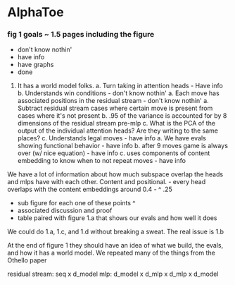 # AlphaToe


### fig 1 goals ~ 1.5 pages including the figure

- don't know nothin'
- have info
- have graphs
- done


1. It has a world model folks.
    a. Turn taking in attention heads - Have info
    b. Understands win conditions - don't know nothin'
        a. Each move has associated positions in the residual stream - don't know nothin'
            a. Subtract residual stream cases where certain move is present from cases where it's not present
            b. .95 of the variance is accounted for by 8 dimensions of the residual stream pre-mlp
            c. What is the PCA of the output of the individual attention heads? Are they writing to the same places?
    c. Understands legal moves - have info
        a. We have evals showing functional behavior - have info
        b. after 9 moves game is always over (w/ nice equation) - have info
        c. uses components of content embedding to know when to not repeat moves - have info


We have a lot of information about how much subspace overlap the heads and mlps have with each other. Content and positional.
    - every head overlaps with the content embeddings around 0.4
    - ^ .25

- sub figure for each one of these points ^ 
- associated discussion and proof
- table paired with figure 1.a that shows our evals and how well it does

We could do 1.a, 1.c, and 1.d without breaking a sweat. 
The real issue is 1.b

At the end of figure 1 they should have an idea of what we build, the evals, and how it has a world model.
We repeated many of the things from the Othello paper

residual stream: seq x d_model
mlp: d_model x d_mlp x d_mlp x d_model